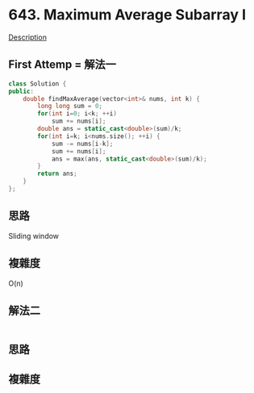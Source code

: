 # 643. Maximum Average Subarray I 

[Description](https://leetcode.com/problems/maximum-average-subarray-i/description/)

## First Attemp = 解法一
```C++
class Solution {
public:
    double findMaxAverage(vector<int>& nums, int k) {
        long long sum = 0;
        for(int i=0; i<k; ++i)
            sum += nums[i];
        double ans = static_cast<double>(sum)/k;
        for(int i=k; i<nums.size(); ++i) {
            sum -= nums[i-k];
            sum += nums[i];
            ans = max(ans, static_cast<double>(sum)/k);
        }
        return ans;
    }
};
```

## 思路
Sliding window

## 複雜度
O(n)

## 解法二
```C++
```
## 思路

## 複雜度